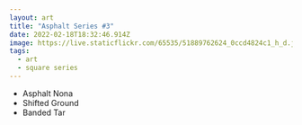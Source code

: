 ```yaml
---
layout: art
title: "Asphalt Series #3"
date: 2022-02-18T18:32:46.914Z
image: https://live.staticflickr.com/65535/51889762624_0ccd4824c1_h_d.jpg
tags:
  - art
  - square series
---
```

* Asphalt Nona 
* Shifted Ground
* Banded Tar